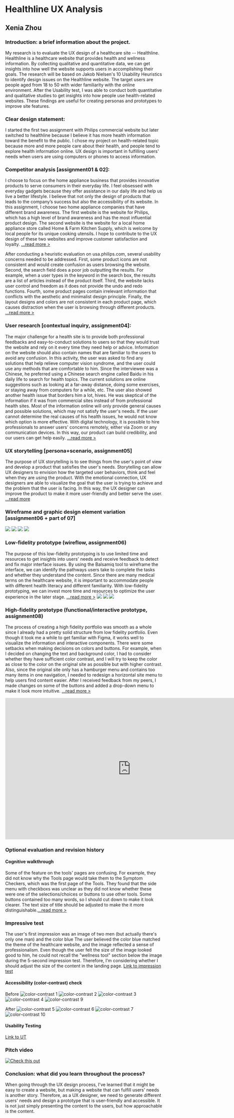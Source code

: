 # Healthline UX Analysis
## Xenia Zhou

### Introduction: a brief information about the project. 

My research is to evaluate the UX design of a healthcare site -- Healthline. Healthline is a healthcare website that provides health and wellness information. By collecting qualitative and quantitative data, we can get insights into how well the website supports users in accomplishing their goals. The research will be based on Jakob Nielsen's 10 Usability Heuristics to identify design issues on the Healthline website. The target users are people aged from 18 to 50 with wider familiarity with the online environment. After the Usability test, I was able to conduct both quantitative and qualitative studies to get insights into how people use health-related websites. These findings are useful for creating personas and prototypes to improve site features.

### Clear design statement: 
I started the first two assignment with Philips commercial website but later switched to healthline because I believe it has more health information toward the benefit to the public. I chose my project on health-related topic because more and more people care about their health, and people tend to explore health information online. UX design is important in fulfilling users' needs when users are using computers or phones to access information. 

### Competitor analysis [assignment01 & 02]:
I choose to focus on the home appliance business that provides innovative products to serve consumers in their everyday life. I feel obsessed with everyday gadgets because they offer assistance in our daily life and help us live a better lifestyle. I believe that not only the design of products that leads to the company’s success but also the accessibility of its website. In this assignment, I choose two home appliance companies that have different brand awareness. The first website is the website for Philips, which has a high level of brand awareness and has the most influential product design. The second website is the website for a local home appliance store called Home & Farm Kitchen Supply, which is welcome by local people for its unique cooking utensils. I hope to contribute to the UX design of these two websites and improve customer satisfaction and loyalty. [...read more >](https://github.com/xenia1270/DH150/blob/master/README.md)

After conducting a heuristic evaluation on usa.philips.com, several usability concerns needed to be addressed. First, some product icons are not consistent and would create confusion as users browsing the website. Second, the search field does a poor job outputting the results. For example, when a user types in the keyword in the search box, the results are a list of articles instead of the product itself. Third, the website lacks user control and freedom as it does not provide the undo and redo functions. Fourth, some product pages contain irrelevant information that conflicts with the aesthetic and minimalist design principle. Finally, the layout designs and colors are not consistent in each product page, which causes distraction when the user is browsing through different products. [...read more >](https://github.com/xenia1270/DH150/tree/master/Assignment%202)

### User research [contextual inquiry, assignment04]:
The major challenge for a health site is to provide both professional feedbacks and easy-to-conduct solutions to users so that they would trust the website and rely on it every time they need help or advice. Information on the website should also contain names that are familiar to the users to avoid any confusion. In this activity, the user was asked to find any solutions that help relieve computer vision syndrome, and the user could use any methods that are comfortable to him. Since the interviewee was a Chinese, he preferred using a Chinese search engine called Baidu in his daily life to search for health topics. The current solutions are online suggestions such as looking at a far-away distance, doing some exercises, or staying away from computers for a while, etc. The user also showed another health issue that borders him a lot, hives. He was skeptical of the information if it was from commercial sites instead of from professional health sites. Most of the information online will only provide general causes and possible solutions, which may not satisfy the user's needs. If the user cannot determine the real causes of his health issues, he would not know which option is more effective. With digital technology, it is possible to hire professionals to answer users' concerns remotely, either via Zoom or any communication devices. In this way, our product can build credibility, and our users can get help easily. [...read more >](https://github.com/xenia1270/DH150/tree/master/Assignment%204)

### UX storytelling [persona+scenario, assignment05]
The purpose of UX storytelling is to see things from the user's point of view and develop a product that satisfies the user's needs. Storytelling can allow UX designers to envision how the targeted user behaviors, think and feel when they are using the product. With the emotional connection, UX designers are able to visualize the goal that the user is trying to achieve and the problem that the user is facing. In this way, the UX designer can improve the product to make it more user-friendly and better serve the user. [...read more](https://github.com/xenia1270/DH150/tree/master/Assignment%205)

### Wireframe and graphic design element variation [assignment06 + part of 07]

![](https://github.com/xenia1270/DH150/blob/master/Assignment%206/Cindy%20Wireframe.png)
![](https://github.com/xenia1270/DH150/blob/master/Assignment%206/Paul%20Wireframe.png)
![](https://github.com/xenia1270/DH150/blob/master/Assignment%206/Doria%20Wireframe.png)
![](https://github.com/xenia1270/DH150/blob/master/Assignment%207/Wireframe.jpeg)

### Low-fidelity prototype (wireflow, assignment06)
The purpose of this low-fidelity prototyping is to use limited time and resources to get insights into users' needs and receive feedback to detect and fix major interface issues. By using the Balsamiq tool to wireframe the interface, we can identify the pathways users take to complete the tasks and whether they understand the content. Since there are many medical terms on the healthcare website, it is important to accommodate people with different health literacy and different familiarity. With low-fidelity prototyping, we can invest more time and resources to optimize the user experience in the later stage. [...read more >](https://github.com/xenia1270/DH150/tree/master/Assignment%206)
![](https://github.com/xenia1270/DH150/blob/master/Assignment%206/Cindy-Handsketch.JPG)
![](https://github.com/xenia1270/DH150/blob/master/Assignment%206/Paul-Handsketch.JPG)
![](https://github.com/xenia1270/DH150/blob/master/Assignment%206/Doria-Handsketch.JPG)

### High-fidelity prototype (functional/interactive prototype, assignment08)
The process of creating a high fidelity portfolio was smooth as a whole since I already had a pretty solid structure from low fidelity portfolio. Even though it took me a while to get familiar with Figma, it works well to visualize the information and interactive components. There were some setbacks when making decisions on colors and buttons. For example, when I decided on changing the text and background color, I had to consider whether they have sufficient color contrast, and I will try to keep the color as close to the color on the original site as possible but with higher contrast. Also, since the original site only has a hamburger menu and contains too many items in one navigation, I needed to redesign a horizontal site menu to help users find content easier. After I received feedback from my peers, I made changes on some of the buttons and added a drop-down menu to make it look more intuitive. [...read more >](https://github.com/xenia1270/DH150/tree/master/Assignment%207)

<iframe style="border: 1px solid rgba(0, 0, 0, 0.1);" width="800" height="450" src="https://www.figma.com/embed?embed_host=share&url=https%3A%2F%2Fwww.figma.com%2Fproto%2FumZ7583ao6VNpD4n4IUHMp%2FAssignment-07%3Fnode-id%3D1%253A695%26viewport%3D673%252C866%252C0.06695947051048279%26scaling%3Dmin-zoom&chrome=DOCUMENTATION" allowfullscreen></iframe>

### Optional evaluation and revision history 

#### Cognitive walkthrough
Some of the feature on the tools' pages are confusing. For example, they did not know why the Tools page would take them to the Symptom Checkers, which was the first page of the Tools. They found that the side menu with checkboxs was unclear as they did not know whether these were one of the selections/choices or buttons to use other tools. Some buttons contained too many words, so I should cut down to make it look clearer. The text size of title should be adjusted to make the it more distinguishable.[...read more >](https://ccle.ucla.edu/pluginfile.php/3492023/assignfeedback_file/feedback_files/2869001/DH150-Remote-Review-Xenia.pdf?forcedownload=1)

### Impressive test
The user's first impression was an image of two men (but actually there's only one man) and the color blue
The user believed the color blue matched the theme of the healthcare website, and the image reflected a sense of professionalism. Even though the user felt the size of the image looked good to him, he could not recall the "wellness tool" section below the image during the 5-second impression test. Therefore, I'm considering whether I should adjust the size of the content in the landing page. <a href="https://www.youtube.com/watch?v=Hx2xwZsz4VM">Link to impression test</a> 

#### Accessibility (color-contrast) check
Before
![color-contrast 1](https://github.com/xenia1270/DH150/blob/master/Assignment%207/Checker1.jpeg)
![color-contrast 2](https://github.com/xenia1270/DH150/blob/master/Assignment%207/Checker2.png)
![color-contrast 3](https://github.com/xenia1270/DH150/blob/master/Assignment%207/Checker3.jpeg)
![color-contrast 4](https://github.com/xenia1270/DH150/blob/master/Assignment%207/Checker4.jpeg)
![color-contrast 9](https://github.com/xenia1270/DH150/blob/master/Assignment%207/Checker9.jpeg)

After
![color-contrast 5](https://github.com/xenia1270/DH150/blob/master/Assignment%207/Checker5.jpeg)
![color-contrast 6](https://github.com/xenia1270/DH150/blob/master/Assignment%207/Checker6.jpeg)
![color-contrast 7](https://github.com/xenia1270/DH150/blob/master/Assignment%207/Checker4.jpeg)
![color-contrast 10](https://github.com/xenia1270/DH150/blob/master/Assignment%207/Checker10.jpeg)

#### Usability Testing
<a href="https://www.youtube.com/watch?v=XBQid_JGuh8">Link to UT</a>

### Pitch video 
[![Check this out](https://github.com/img.youtube.com/vi/v=tmaTAq9p1xI&t=1176s/o.jpg)](https://www.youtube.com/watch?v=tmaTAq9p1xI&t=1176s)

### Conclusion: what did you learn throughout the process?
When going through the UX design process, I've learned that it might be easy to create a website, but making a website that can fulfill users' needs is another story. Therefore, as a UX designer, we need to generate different users' needs and design a prototype that is user-friendly and accessible. It is not just simply presenting the content to the users, but how approachable is the content. 
